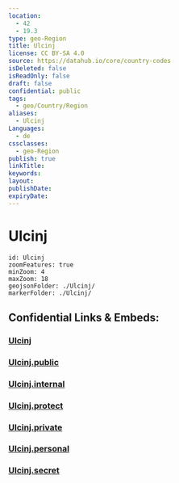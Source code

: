 ```yaml
---
location:
  - 42
  - 19.3
type: geo-Region
title: Ulcinj
license: CC BY-SA 4.0
source: https://datahub.io/core/country-codes
isDeleted: false
isReadOnly: false
draft: false
confidential: public
tags:
  - geo/Country/Region
aliases:
  - Ulcinj
Languages:
  - de
cssclasses:
  - geo-Region
publish: true
linkTitle:
keywords:
layout:
publishDate:
expiryDate:
---
```


# Ulcinj

```leaflet
id: Ulcinj
zoomFeatures: true 
minZoom: 4 
maxZoom: 18
geojsonFolder: ./Ulcinj/
markerFolder: ./Ulcinj/
```


## Confidential Links & Embeds: 

### [Ulcinj](/_Standards/Earth/Continent/Europe/Europe~South/Montenegro/Municipalities~Montenegro/Ulcinj.md) 

### [Ulcinj.public](/_public/Earth/Continent/Europe/Europe~South/Montenegro/Municipalities~Montenegro/Ulcinj.public.md) 

### [Ulcinj.internal](/_internal/Earth/Continent/Europe/Europe~South/Montenegro/Municipalities~Montenegro/Ulcinj.internal.md) 

### [Ulcinj.protect](/_protect/Earth/Continent/Europe/Europe~South/Montenegro/Municipalities~Montenegro/Ulcinj.protect.md) 

### [Ulcinj.private](/_private/Earth/Continent/Europe/Europe~South/Montenegro/Municipalities~Montenegro/Ulcinj.private.md) 

### [Ulcinj.personal](/_personal/Earth/Continent/Europe/Europe~South/Montenegro/Municipalities~Montenegro/Ulcinj.personal.md) 

### [Ulcinj.secret](/_secret/Earth/Continent/Europe/Europe~South/Montenegro/Municipalities~Montenegro/Ulcinj.secret.md)

